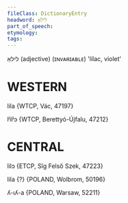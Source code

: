 ```yaml
---
fileClass: DictionaryEntry
headword: לילאַ
part_of_speech: 
etymology: 
tags: 
---
```

לילאַ
(adjective) (ɪɴᴠᴀʀɪᴀʙʟᴇ)
'lilac, violet'

WESTERN
========

lila {WTCP, Vác, 47197}

lʲilʲɔ {WTCP, Berettyó-Újfalu, 47212}

CENTRAL
========

lilɔ  {ETCP, Sîg Felső Szek, 47223}

lila {?} {POLAND, Wolbrom, 50196}

ʎ-ɩʎ-a {POLAND, Warsaw, 52211}
